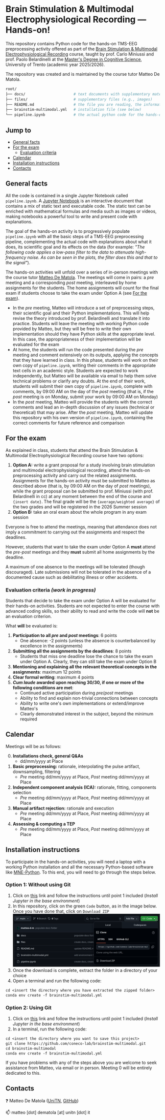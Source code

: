 # **Brain Stimulation & Multimodal Electrophysiological Recording &mdash; Hands-on!**

This repository contains Python code for the hands-on TMS-EEG preprocessing activity offered as part of the [Brain Stimulation & Multimodal Electrophysiological Recording](https://unitn.coursecatalogue.cineca.it/insegnamenti/2025/50512_653501_96292/2011/50513/10168?annoOrdinamento=2011&coorte=2024) course, taught by prof. Carlo Miniussi and prof. Paolo Belardinelli at the [Master's Degree in Cognitive Science](https://corsi.unitn.it/en/cognitive-science/program/overview), University of Trento (academic year 2025/2026).

The repository was created and is maintained by the course tutor Matteo De Matola.

```bash
root/
├── docs/                      # text documents with supplementary materials & tutorials
├── files/                     # supplementary files (e.g., images)
├── README.md                  # the file you are reading, the information you need
├── brainstim-multimodal.yml   # installation file (see below)
└── pipeline.ipynb             # the actual python code for the hands-on activity
```

## Jump to

- [General facts](#general-facts)
- [For the exam](#for-the-exam)
    - [Evaluation criteria](#evaluation-criteria)
- [Calendar](#calendar)
- [Installation instructions](#installation-instructions)
- [Contacts](#contacts)

## General facts

All the code is contained in a single Jupyter Notebook called `pipeline.ipynb`. A [Jupyter Notebook](https://jupyter.org/try-jupyter/notebooks/?path=notebooks/Intro.ipynb) is an interactive document that contains a mix of static text and executable code. The static text can be enriched with mathematical formulas and media such as images or videos, making notebooks a powerful tool to write and present code with explanations.

The goal of the hands-on activity is to progressively populate `pipeline.ipynb` with all the basic steps of a TMS-EEG preprocessing pipeline, complementing the actual code with explanations about what it does, its scientific goal and its effects on the data (for example: _"The following code applies a low-pass filter to the data to attenuate high-frequency noise. As can be seen in the plots, the filter does this and that to the signal"_). 

The hands-on activities will unfold over a series of in-person meetings with the course tutor [Matteo De Matola](https://webapps.unitn.it/du/en/Persona/PER0247884/Curriculum). The meetings will come in pairs: a _pre_ meeting and a corresponding _post_ meeting, interleaved by home assignments for the students. The home assignments will count for the final exam if students choose to take the exam under Option A (see [For the exam](#for-the-exam)).

- In the _pre_ meeting, Matteo will introduce a set of preprocessing steps, their scientific goal and their Python implementations. This will help revise the theory introduced by prof. Belardinelli and translate it into practice. Students will leave the meeting with working Python code provided by Matteo, but they will be free to write their own implementation should they have Python skills at the appropriate level. In this case, the appropriateness of their implementation will be evaluated for the exam
- At home, the students will run the code presented during the _pre_ meeting and comment extensively on its outputs, applying the concepts that they have learned in class. In this phase, students will work on their own copy of `pipeline.ipynb`, writing their comments in the appropriate text cells in an academic style. Students are expected to work independently, but Matteo will be available via email to help them solve technical problems or clarify any doubts. At the end of their work, students will submit their own copy of `pipeline.ipynb`, complete with comments, by 09:00 AM on the day of the _post_ meeting (that is, if the _post_ meeting is on Monday, submit your work by 09:00 AM on Monday)
- In the _post_ meeting, Matteo will provide the students with the correct comments and lead an in-depth discussion of any issues (technical or theoretical) that may arise. After the _post_ meeting, Matteo will update this repository with his own version of `pipeline.ipynb`, containing the correct comments for future reference and comparison

## For the exam

As explained in class, students that attend the Brain Stimulation & Multimodal Electrophysiological Recording course have two options: 

1. **Option A:** write a grant proposal for a study involving brain stimulation and multimodal electrophysiological recording, attend the hands-on preprocessing activity and carry out the related assignments. Assignments for the hands-on activity must be submitted to Matteo as described above (that is, by 09:00 AM on the day of _post_ meetings), while the grant proposal can be submitted to prof. Miniussi (with prof. Belardinelli in cc) at any moment between the end of the course and `{insert date}`. The final grade will be the `{average/weighted average}` of the two grades and will be registered in the 2026 Summer session 
2. **Option B:** take an oral exam about the whole program in any exam session

Everyone is free to attend the meetings, meaning that attendance does not imply a commitment to carrying out the assignments and respect the deadlines. 

However, students that want to take the exam under Option A **must** attend the _pre-post_ meetings and they **must** submit all home assignments by the deadline. 

A maximum of one absence to the meetings will be tolerated (though discouraged). Late submissions will not be tolerated in the absence of a documented cause such as debilitating illness or other accidents. 

### Evaluation criteria _(work in progress)_

Students that decide to take the exam under Option A will be evaluated for their hands-on activities. Students are not expected to enter the course with advanced coding skills, so their ability to read and write the code will **not** be an evaluation criterion. 

What **will** be evaluated is:

1. **Participation to all _pre_ and _post_ meetings**: 6 points
    - One absence: -2 points (unless the absence is counterbalanced by excellence in the assignments)
2. **Submitting all the assignments by the deadlines**:  8 points
    - Students that miss one deadline lose the chance to take the exam under Option A. Clearly, they can still take the exam under Option B
3. **Mentioning and explaining all the relevant theoretical concepts in the assignments**: maximum 12 points
4. **Clear formal writing**: maximum 4 points  
4. **_Cum laude_ awarded upon reaching 30/30, if one or more of the following conditions are met**: 
    - Continued active participation during _pre_/_post_ meetings
    - Ability to find and explain non-trivial connections between concepts 
    - Ability to write one's own implementations or extend/improve Matteo's
    - Clearly demonstrated interest in the subject, beyond the minimum required  

## **Calendar**

Meetings will be as follows:

0. **Installations check, general Q&As** 
    - dd/mm/yyyy at Place
1. **Basic preprocessing:** rationale, interpolating the pulse artifact, downsampling, filtering 
    - _Pre_ meeting dd/mm/yyyy at Place, _Post_ meeting dd/mm/yyyy at Place 
2. **Independent component analysis (ICA):** rationale, fitting, components selection  
    - _Pre_ meeting dd/mm/yyyy at Place, _Post_ meeting dd/mm/yyyy at Place
3. **Manual artifact rejection:** rationale and execution 
    - _Pre_ meeting dd/mm/yyyy at Place, _Post_ meeting dd/mm/yyyy at Place
4. **Assessing & computing a TEP** 
    - _Pre_ meeting dd/mm/yyyy at Place, _Post_ meeting dd/mm/yyyy at Place

## **Installation instructions**

To participate in the hands-on activities, you will need a laptop with a working Python installation and all the necessary Python-based software like [MNE-Python](https://mne.tools/stable/index.html). To this end, you will need to go through the steps below.

### Option 1: Without using Git

1. Click on [this](https://github.com/vigji/python-cimec-2025/blob/main/docs/python-installation.md) link and follow the instructions until point 1 included (_Install Jupyter in the base environment_) 
2. In this repository, click on the green `Code` button, as in the image below. Once you have done that, click on `Download ZIP`
![Download ZIP](files/where-to-download-zip.png)
3. Once the download is complete, extract the folder in a directory of your choice
4. Open a terminal and run the following code:

```
cd <insert the directory where you have extracted the zipped folder>
conda env create -f brainstim-multimodal.yml
```

### Option 2: Using Git

1. Click on [this](https://github.com/vigji/python-cimec-2025/blob/main/docs/python-installation.md) link and follow the instructions until point 1 included (_Install Jupyter in the base environment_) 
2. In a terminal, run the following code:

```
cd <insert the directory where you want to save this project>
git clone https://github.com/coneco-lab/brainstim-multimodal.git
cd brainstim-multimodal
conda env create -f brainstim-multimodal.yml
```

If you have problems with any of the steps above you are welcome to seek assistance from Matteo, via email or in person. Meeting 0 will be entirely dedicated to this. 

## Contacts

:question: Matteo De Matola ([UniTN](https://webapps.unitn.it/du/en/Persona/PER0247884/Curriculum), [GitHub](https://github.com/matteo-d-m))

:mailbox: matteo [dot] dematola [at] unitn [dot] it
